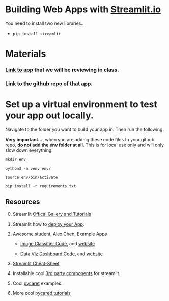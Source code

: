 # Building Web Apps with [Streamlit.io](https://streamlit.io/) 

You need to install two new libraries...
* `pip install streamlit`


# Materials
### [Link to app](https://ctp-example-app.streamlit.app/) that we will be reviewing in class.

### [Link to the github repo](https://github.com/zd123/streamlit-test-app) of that app. 

# Set up a virtual environment to test your app out locally.
Navigate to the folder you want to build your app in. Then run the following.  

**Very important...**, when you are adding these code files to your github repo, **do not add the env folder at all**.  This is for local use only and will only slow down everything. 

```
mkdir env

python3 -m venv env/

source env/bin/activate

pip install -r requirements.txt
```

## Resources

0. Streamlit [Offical Gallery and Tutorials](https://streamlit.io/gallery)

0. Streamlit how to [deploy your App](https://docs.streamlit.io/streamlit-cloud/get-started/deploy-an-app). 

0. Awesome student, Alex Chen, Example Apps
	* [Image Classifier Code](https://github.com/112523chen/Image-Classification-App), and [website](https://112523chen-image-classification-dem0.streamlitapp.com/)

	* [Data Viz Dashboard Code](https://github.com/112523chen/NYC-Airbnb-Data-Visualization-App), and [website](https://112523chen-nyc-airbnb-data-visualization-dem0.streamlitapp.com/)

0. [Streamlit Cheat-Sheet](https://docs.streamlit.io/library/cheatsheet)

1. Installable cool [3rd party components](https://streamlit.io/components) for streamlit.

2. Cool [pycaret](https://github.com/pycaret/pycaret/tree/master/examples) examples.

3. More cool [pycared tutorials](https://pycaret.gitbook.io/docs/get-started/tutorials)